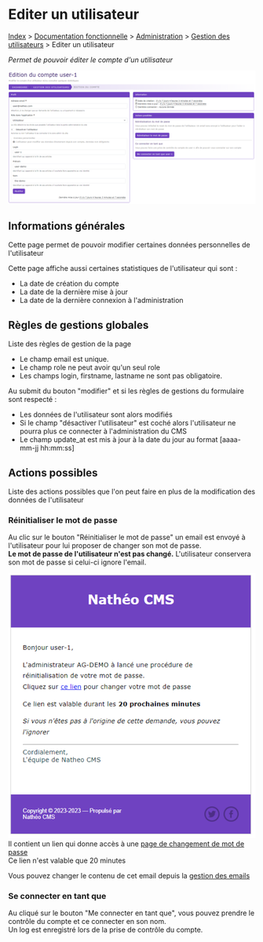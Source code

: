 # Editer un utilisateur

[Index](../../../../../index.md) > [Documentation fonctionnelle](../../../index.md) > [Administration](../../index.md) > [Gestion des utilisateurs](user.md) > Editer un utilisateur

*Permet de pouvoir éditer le compte d'un utilisateur*

![Listing](../../files/users/edit_user.png)

## Informations générales
Cette page permet de pouvoir modifier certaines données personnelles de l'utilisateur

Cette page affiche aussi certaines statistiques de l'utilisateur qui sont :
* La date de création du compte
* La date de la dernière mise à jour
* La date de la dernière connexion à l'administration

## Règles de gestions globales

Liste des règles de gestion de la page
* Le champ email est unique.
* Le champ role ne peut avoir qu'un seul role
* Les champs login, firstname, lastname ne sont pas obligatoire.

Au submit du bouton "modifier" et si les règles de gestions du formulaire sont respecté :
* Les données de l'utilisateur sont alors modifiés
* Si le champ "désactiver l'utilisateur" est coché alors l'utilisateur ne pourra plus ce connecter à l'administration du CMS
* Le champ update_at est mis à jour à la date du jour au format [aaaa-mm-jj hh:mm:ss]

## Actions possibles
Liste des actions possibles que l'on peut faire en plus de la modification des données de l'utilisateur

### Réinitialiser le mot de passe
Au clic sur le bouton "Réinitialiser le mot de passe" un email est envoyé à l'utilisateur pour lui proposer de changer son mot de passe.  
**Le mot de passe de l'utilisateur n'est pas changé.** L'utilisateur conservera son mot de passe si celui-ci ignore l'email.

![Listing](../../files/users/edit_user_mail_password.png)
Il contient un lien qui donne accès à une [page de changement de mot de passe](change_password.md)  
Ce lien n'est valable que 20 minutes

Vous pouvez changer le contenu de cet email depuis la [gestion des emails](../mail.md)

### Se connecter en tant que
Au cliqué sur le bouton "Me connecter en tant que", vous pouvez prendre le contrôle du compte et ce connecter en son nom.  
Un log est enregistré lors de la prise de contrôle du compte.
